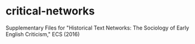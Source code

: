# critical-networks
Supplementary Files for "Historical Text Networks: The Sociology of Early English Criticism," ECS (2016)
